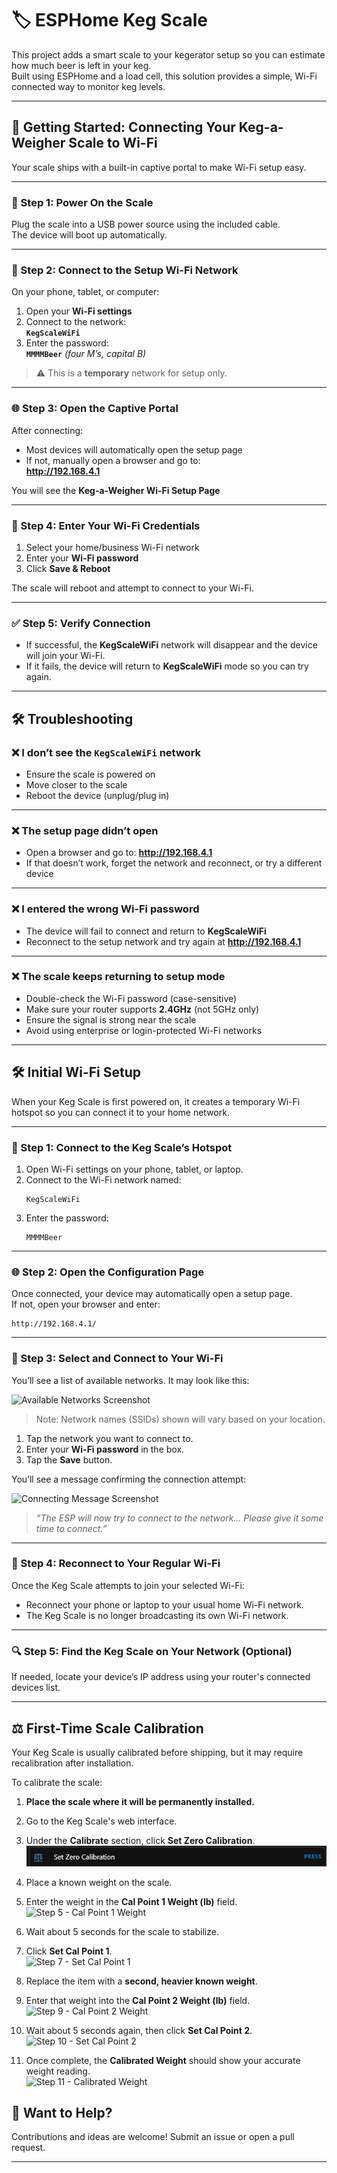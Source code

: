 # 🏷️ ESPHome Keg Scale

This project adds a smart scale to your kegerator setup so you can estimate how much beer is left in your keg.  
Built using ESPHome and a load cell, this solution provides a simple, Wi-Fi connected way to monitor keg levels.

---

## 📶 Getting Started: Connecting Your Keg-a-Weigher Scale to Wi-Fi

Your scale ships with a built-in captive portal to make Wi-Fi setup easy.

---

### 🔌 Step 1: Power On the Scale

Plug the scale into a USB power source using the included cable.  
The device will boot up automatically.

---

### 📡 Step 2: Connect to the Setup Wi-Fi Network

On your phone, tablet, or computer:

1. Open your **Wi-Fi settings**
2. Connect to the network:  
   **`KegScaleWiFi`**
3. Enter the password:  
   **`MMMMBeer`**  _(four M’s, capital B)_

> ⚠️ This is a **temporary** network for setup only.

---

### 🌐 Step 3: Open the Captive Portal

After connecting:

- Most devices will automatically open the setup page
- If not, manually open a browser and go to:  
  **http://192.168.4.1**

You will see the **Keg-a-Weigher Wi-Fi Setup Page**

---

### 📲 Step 4: Enter Your Wi-Fi Credentials

1. Select your home/business Wi-Fi network
2. Enter your **Wi-Fi password**
3. Click **Save & Reboot**

The scale will reboot and attempt to connect to your Wi-Fi.

---

### ✅ Step 5: Verify Connection

- If successful, the **KegScaleWiFi** network will disappear and the device will join your Wi-Fi.
- If it fails, the device will return to **KegScaleWiFi** mode so you can try again.

---

## 🛠️ Troubleshooting

### ❌ I don’t see the `KegScaleWiFi` network

- Ensure the scale is powered on
- Move closer to the scale
- Reboot the device (unplug/plug in)

---

### ❌ The setup page didn’t open

- Open a browser and go to: **http://192.168.4.1**
- If that doesn’t work, forget the network and reconnect, or try a different device

---

### ❌ I entered the wrong Wi-Fi password

- The device will fail to connect and return to **KegScaleWiFi**
- Reconnect to the setup network and try again at **http://192.168.4.1**

---

### ❌ The scale keeps returning to setup mode

- Double-check the Wi-Fi password (case-sensitive)
- Make sure your router supports **2.4GHz** (not 5GHz only)
- Ensure the signal is strong near the scale
- Avoid using enterprise or login-protected Wi-Fi networks

---

## 🛠️ Initial Wi-Fi Setup

When your Keg Scale is first powered on, it creates a temporary Wi-Fi hotspot so you can connect it to your home network.

---

### 📶 Step 1: Connect to the Keg Scale’s Hotspot
1. Open Wi-Fi settings on your phone, tablet, or laptop.
2. Connect to the Wi-Fi network named:
   ```
   KegScaleWiFi
   ```
3. Enter the password:
   ```
   MMMMBeer
   ```

---

### 🌐 Step 2: Open the Configuration Page
Once connected, your device may automatically open a setup page.  
If not, open your browser and enter:
```
http://192.168.4.1/
```

---

### 🧭 Step 3: Select and Connect to Your Wi-Fi

You’ll see a list of available networks. It may look like this:

![Available Networks Screenshot](images/step3-networks.png)

> Note: Network names (SSIDs) shown will vary based on your location.

1. Tap the network you want to connect to.
2. Enter your **Wi-Fi password** in the box.
3. Tap the **Save** button.

You’ll see a message confirming the connection attempt:

![Connecting Message Screenshot](images/step3-connecting.png)

> *“The ESP will now try to connect to the network… Please give it some time to connect.”*

---

### 🔄 Step 4: Reconnect to Your Regular Wi-Fi

Once the Keg Scale attempts to join your selected Wi-Fi:
- Reconnect your phone or laptop to your usual home Wi-Fi network.
- The Keg Scale is no longer broadcasting its own Wi-Fi network.

---

### 🔍 Step 5: Find the Keg Scale on Your Network (Optional)

If needed, locate your device’s IP address using your router's connected devices list.

---

## ⚖️ First-Time Scale Calibration

Your Keg Scale is usually calibrated before shipping, but it may require recalibration after installation.

To calibrate the scale:

1. **Place the scale where it will be permanently installed.**
2. Go to the Keg Scale's web interface.
3. Under the **Calibrate** section, click **Set Zero Calibration**.  
   ![Step 3 - Set Zero Calibration](images/Step_3_Zero.png)

4. Place a known weight on the scale.
5. Enter the weight in the **Cal Point 1 Weight (lb)** field.  
   ![Step 5 - Cal Point 1 Weight](images/step5-cal1weight.png)

6. Wait about 5 seconds for the scale to stabilize.
7. Click **Set Cal Point 1**.  
   ![Step 7 - Set Cal Point 1](images/step7-cal1.png)

8. Replace the item with a **second, heavier known weight**.
9. Enter that weight into the **Cal Point 2 Weight (lb)** field.  
   ![Step 9 - Cal Point 2 Weight](images/step9-cal2weight.png)

10. Wait about 5 seconds again, then click **Set Cal Point 2**.  
    ![Step 10 - Set Cal Point 2](images/step10-cal2.png)

11. Once complete, the **Calibrated Weight** should show your accurate weight reading.  
    ![Step 11 - Calibrated Weight](images/step11-calibrated.png)


## 📎 Want to Help?

Contributions and ideas are welcome! Submit an issue or open a pull request.

---
